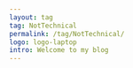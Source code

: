 ```yaml
---
layout: tag
tag: NotTechnical
permalink: /tag/NotTechnical/
logo: logo-laptop
intro: Welcome to my blog
---
```

